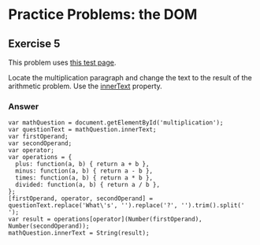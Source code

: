 # Practice Problems: the DOM

## Exercise 5

This problem uses [this test page](http://d186loudes4jlv.cloudfront.net/fe2/exercises_objects_and_dom/dom_assignment.html).

Locate the multiplication paragraph and change the text to the result of the arithmetic problem. Use the [innerText](https://developer.mozilla.org/en-US/docs/Web/API/Node/innerText) property.

### Answer

```
var mathQuestion = document.getElementById('multiplication');
var questionText = mathQuestion.innerText;
var firstOperand;
var secondOperand;
var operator;
var operations = {
  plus: function(a, b) { return a + b },
  minus: function(a, b) { return a - b },
  times: function(a, b) { return a * b },
  divided: function(a, b) { return a / b },
};
[firstOperand, operator, secondOperand] = questionText.replace('What\'s', '').replace('?', '').trim().split(' ');
var result = operations[operator](Number(firstOperand), Number(secondOperand));
mathQuestion.innerText = String(result);
```
